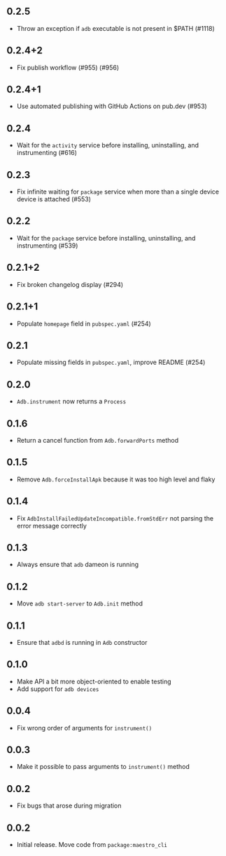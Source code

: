 ## 0.2.5

- Throw an exception if `adb` executable is not present in $PATH (#1118)

## 0.2.4+2

- Fix publish workflow (#955) (#956)

## 0.2.4+1

- Use automated publishing with GitHub Actions on pub.dev (#953)

## 0.2.4

- Wait for the `activity` service before installing, uninstalling, and
  instrumenting (#616)

## 0.2.3

- Fix infinite waiting for `package` service when more than a single device
  device is attached (#553)

## 0.2.2

- Wait for the `package` service before installing, uninstalling, and
  instrumenting (#539)

## 0.2.1+2

- Fix broken changelog display (#294)

## 0.2.1+1

- Populate `homepage` field in `pubspec.yaml` (#254)

## 0.2.1

- Populate missing fields in `pubspec.yaml`, improve README (#254)

## 0.2.0

- `Adb.instrument` now returns a `Process`

## 0.1.6

- Return a cancel function from `Adb.forwardPorts` method

## 0.1.5

- Remove `Adb.forceInstallApk` because it was too high level and flaky

## 0.1.4

- Fix `AdbInstallFailedUpdateIncompatible.fromStdErr` not parsing the error
  message correctly

## 0.1.3

- Always ensure that `adb` dameon is running

## 0.1.2

- Move `adb start-server` to `Adb.init` method

## 0.1.1

- Ensure that `adbd` is running in `Adb` constructor

## 0.1.0

- Make API a bit more object-oriented to enable testing
- Add support for `adb devices`

## 0.0.4

- Fix wrong order of arguments for `instrument()`

## 0.0.3

- Make it possible to pass arguments to `instrument()` method

## 0.0.2

- Fix bugs that arose during migration

## 0.0.2

- Initial release. Move code from `package:maestro_cli`
